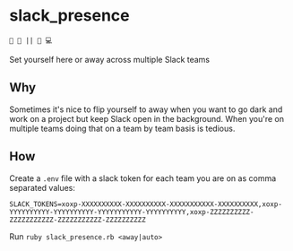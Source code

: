 # slack_presence

`🚪 🏃 || 🎾 💻`

Set yourself here or away across multiple Slack teams

## Why

Sometimes it's nice to flip yourself to away when you want to go dark and work on a project but keep Slack open in the background. When you're on multiple teams doing that on a team by team basis is tedious.

## How

Create a `.env` file with a slack token for each team you are on as comma separated values:

```
SLACK_TOKENS=xoxp-XXXXXXXXXX-XXXXXXXXXX-XXXXXXXXXXX-XXXXXXXXXX,xoxp-YYYYYYYYYY-YYYYYYYYYY-YYYYYYYYYYY-YYYYYYYYYY,xoxp-ZZZZZZZZZZ-ZZZZZZZZZZZ-ZZZZZZZZZZZ-ZZZZZZZZZZ
```

Run `ruby slack_presence.rb <away|auto>`
